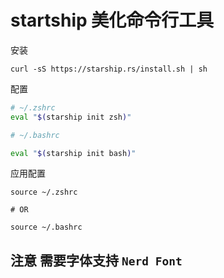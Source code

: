 # startship 美化命令行工具

安装

```shell
curl -sS https://starship.rs/install.sh | sh
```

配置

```zsh
# ~/.zshrc
eval "$(starship init zsh)"
```

```bash
# ~/.bashrc

eval "$(starship init bash)"
```

应用配置

``` shell
source ~/.zshrc

# OR

source ~/.bashrc
```

## 注意 需要字体支持 ` Nerd Font `